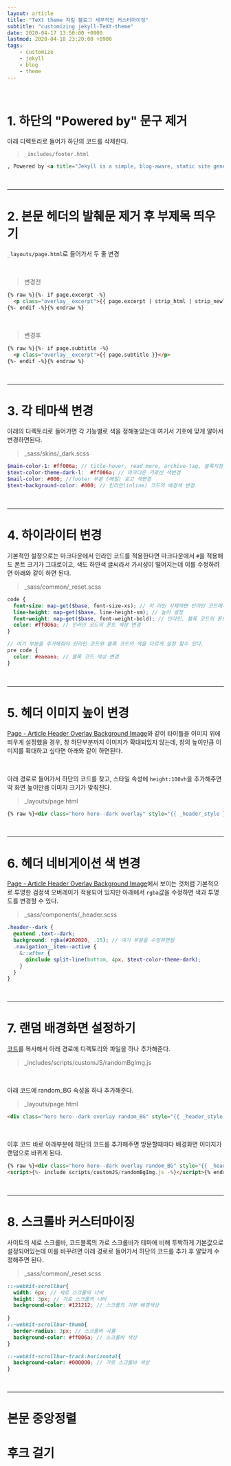 ```yaml
---
layout: article
title: "TeXt theme 지킬 블로그 세부적인 커스터마이징"
subtitle: "customizing jekyll-TeXt-theme"
date: 2020-04-17 13:50:00 +0900
lastmod: 2020-04-18 23:20:00 +0900
tags: 
    - customize
    - jekyll
    - blog
    - theme
---
```


<br>

# 1. 하단의 "Powered by" 문구 제거

아래 디렉토리로 들어가 하단의 코드를 삭제한다.

> `_includes/footer.html`

```html
, Powered by <a title="Jekyll is a simple, blog-aware, static site generator." href="http://jekyllrb.com/">Jekyll</a> & <a title="TeXt is a super customizable Jekyll theme." href="https://github.com/kitian616/jekyll-TeXt-theme">TeXt Theme</a>.
```

<br>

---

# 2. 본문 헤더의 발췌문 제거 후 부제목 띄우기

`_layouts/page.html`로 들어가서 두 줄 변경

<br>

> 변경전

```html
{% raw %}{%- if page.excerpt -%}
  <p class="overlay__excerpt">{{ page.excerpt | strip_html | strip_newlines | strip | truncate: _article_header_excerpt_truncate }}</p>
{%- endif -%}{% endraw %}
```

<br>

> 변경후

```html
{% raw %}{%- if page.subtitle -%}
  <p class="overlay__excerpt">{{ page.subtitle }}</p>
{%- endif -%}{% endraw %}
```

<br>

---

# 3. 각 테마색 변경

아래의 디렉토리로 들어가면 각 기능별로 색을 정해놓았는데 여기서 기호에 맞게 알아서 변경하면된다.

> _sass/skins/_dark.scss

```scss
$main-color-1: #ff006a; // title-hover, read more, archive-tag, 블록지정색 등 대표색 변경
$text-color-theme-dark-l:  #ff006a; // 마크다운 가로선 색변경
$mail-color: #000; //footer 부분 (메일) 로고 색변경
$text-background-color: #000; // 인라인(inline) 코드의 배경색 변경
```

<br>

---

# 4. 하이라이터 변경

기본적인 설정으로는 마크다운에서 인라인 코드를 적용한다면 마크다운에서 `#`을 적용해도 폰트 크기가 그대로이고, 색도 하얀색 글씨라서 가시성이 떨어지는데 이를 수정하려면 아래와 같이 하면 된다. 

> _sass/common/_reset.scss

```scss
code {
  font-size: map-get($base, font-size-xs); // 이 라인 삭제하면 인라인 코드에서 마크다운의 헤더 크기가 정상적으로 적용됨
  line-height: map-get($base, line-height-sm); // 높이 설정
  font-weight: map-get($base, font-weight-bold); // 인라인, 블록 코드의 폰트 굵기 변경 가능
  color: #ff006a; // 인라인 코드의 폰트 색상 변경
}

// 여기 부분을 추가해줘야 인라인 코드와 블록 코드의 색을 다르게 설정 할수 있다.
pre code {
  color: #eaeaea; // 블록 코드 색상 변경
}
```

<br>

---

# 5. 헤더 이미지 높이 변경

[Page - Article Header Overlay Background Image](https://tianqi.name/jekyll-TeXt-theme/page/article-header-overlay-background-image-immersive-translucent-header.html)와 같이 타이틀을 이미지 위에 띄우게 설정했을 경우, 창 하단부분까지 이미지가 확대되있지 않는데, 창의 높이만큼 이미지를 확대하고 싶다면 아래와 같이 하면된다.

<br>

아래 경로로 들어가서 하단의 코드를 찾고, 스타일 속성에 `height:100vh`을 추가해주면 딱 화면 높이만큼 이미지 크기가 맞춰진다.

> _layouts/page.html

```html
{% raw %}<div class="hero hero--dark overlay" style="{{ _header_style }} height:100vh;">{% endraw %}
```

<br>

---

# 6. 헤더 네비게이션 색 변경

[Page - Article Header Overlay Background Image](https://tianqi.name/jekyll-TeXt-theme/page/article-header-overlay-background-image-immersive-translucent-header.html)에서 보이는 것처럼 기본적으로 투명한 검정색 오버레이가 적용되어 있지만 아래에서 `rgba`값을 수정하면 색과 투명도를 변경할 수 있다.

> _sass/components/_header.scss

```scss
.header--dark {
  @extend .text--dark;
  background: rgba(#202020, .15); // 여기 부분을 수정하면됨
  .navigation__item--active {
    &::after {
      @include split-line(bottom, 4px, $text-color-theme-dark);
    }
  }
}
```

<br>

---

# 7. 랜덤 배경화면 설정하기

[코드](https://syki66.github.io/blog/2020/02/18/random-header-background.html)를 복사해서 아래 경로에 디렉토리와 파일을 하나 추가해준다.

> _includes/scripts/customJS/randomBgImg.js

<br>

아래 코드에 random_BG 속성을 하나 추가해준다.

> _layouts/page.html

```html
<div class="hero hero--dark overlay random_BG" style="{{ _header_style }} height:100vh;">
```

<br>

이후 코드 바로 아래부분에 하단의 코드를 추가해주면 방문할때마다 배경화면 이미지가 랜덤으로 바뀌게 된다.

```html
{% raw %}<div class="hero hero--dark overlay random_BG" style="{{ _header_style }} height:100vh;">
<script>{%- include scripts/customJS/randomBgImg.js -%}</script>{% endraw %}
```

<br>

---

# 8. 스크롤바 커스터마이징

사이트의 세로 스크롤바, 코드블록의 가로 스크롤바가 테마에 비해 투박하게 기본값으로 설정되어있는데 이를 바꾸려면 아래 경로로 들어가서 하단의 코드를 추가 후 알맞게 수정해주면 된다.

> _sass/common/_reset.scss

```scss
::-webkit-scrollbar{
  width: 6px; // 세로 스크롤의 너비
  height: 3px; // 가로 스크롤의 너비
  background-color: #121212; // 스크롤의 기본 배경색상
  
}
::-webkit-scrollbar-thumb{
  border-radius: 3px; // 스크롤바 곡률
  background-color: #ff006a; // 스크롤바 색상
}

::-webkit-scrollbar-track:horizontal{
  background-color: #000000; // 가로 스크롤바 색상
}
```

<br>

---

# 본문 중앙정렬
# 후크 걸기